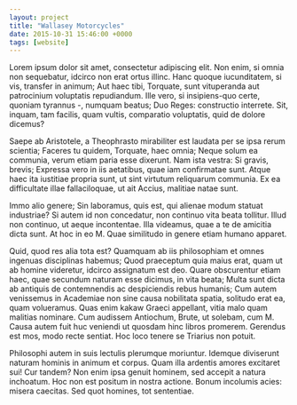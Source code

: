 ```yaml
---
layout: project
title: "Wallasey Motorcycles"
date: 2015-10-31 15:46:00 +0000
tags: [website]
---
```


Lorem ipsum dolor sit amet, consectetur adipiscing elit. Non enim, si omnia non sequebatur, idcirco non erat ortus illinc. Hanc quoque iucunditatem, si vis, transfer in animum; Aut haec tibi, Torquate, sunt vituperanda aut patrocinium voluptatis repudiandum. Ille vero, si insipiens-quo certe, quoniam tyrannus -, numquam beatus; Duo Reges: constructio interrete. Sit, inquam, tam facilis, quam vultis, comparatio voluptatis, quid de dolore dicemus?

Saepe ab Aristotele, a Theophrasto mirabiliter est laudata per se ipsa rerum scientia; Faceres tu quidem, Torquate, haec omnia; Neque solum ea communia, verum etiam paria esse dixerunt. Nam ista vestra: Si gravis, brevis; Expressa vero in iis aetatibus, quae iam confirmatae sunt. Atque haec ita iustitiae propria sunt, ut sint virtutum reliquarum communia. Ex ea difficultate illae fallaciloquae, ut ait Accius, malitiae natae sunt.

Immo alio genere; Sin laboramus, quis est, qui alienae modum statuat industriae? Si autem id non concedatur, non continuo vita beata tollitur. Illud non continuo, ut aeque incontentae. Illa videamus, quae a te de amicitia dicta sunt. At hoc in eo M. Quae similitudo in genere etiam humano apparet.

Quid, quod res alia tota est? Quamquam ab iis philosophiam et omnes ingenuas disciplinas habemus; Quod praeceptum quia maius erat, quam ut ab homine videretur, idcirco assignatum est deo. Quare obscurentur etiam haec, quae secundum naturam esse dicimus, in vita beata; Multa sunt dicta ab antiquis de contemnendis ac despiciendis rebus humanis; Cum autem venissemus in Academiae non sine causa nobilitata spatia, solitudo erat ea, quam volueramus. Quas enim kakaw Graeci appellant, vitia malo quam malitias nominare. Cum audissem Antiochum, Brute, ut solebam, cum M. Causa autem fuit huc veniendi ut quosdam hinc libros promerem. Gerendus est mos, modo recte sentiat. Hoc loco tenere se Triarius non potuit.

Philosophi autem in suis lectulis plerumque moriuntur. Idemque diviserunt naturam hominis in animum et corpus. Quam illa ardentis amores excitaret sui! Cur tandem? Non enim ipsa genuit hominem, sed accepit a natura inchoatum. Hoc non est positum in nostra actione. Bonum incolumis acies: misera caecitas. Sed quot homines, tot sententiae.